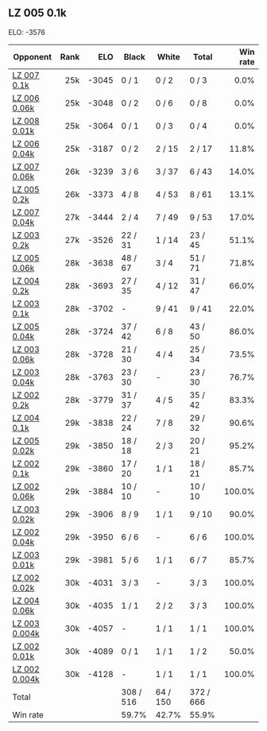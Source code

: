 ## LZ 005 0.1k ##

ELO: -3576

Opponent | Rank | ELO | Black | White | Total | Win rate
---------|-----:|----:|-------|-------|-------|-------:
[LZ 007 0.1k](LZ%20007%200.1k.md) | 25k | -3045 | 0 / 1 | 0 / 2 | 0 / 3 | 0.0%
[LZ 006 0.06k](LZ%20006%200.06k.md) | 25k | -3048 | 0 / 2 | 0 / 6 | 0 / 8 | 0.0%
[LZ 008 0.01k](LZ%20008%200.01k.md) | 25k | -3064 | 0 / 1 | 0 / 3 | 0 / 4 | 0.0%
[LZ 006 0.04k](LZ%20006%200.04k.md) | 25k | -3187 | 0 / 2 | 2 / 15 | 2 / 17 | 11.8%
[LZ 007 0.06k](LZ%20007%200.06k.md) | 26k | -3239 | 3 / 6 | 3 / 37 | 6 / 43 | 14.0%
[LZ 005 0.2k](LZ%20005%200.2k.md) | 26k | -3373 | 4 / 8 | 4 / 53 | 8 / 61 | 13.1%
[LZ 007 0.04k](LZ%20007%200.04k.md) | 27k | -3444 | 2 / 4 | 7 / 49 | 9 / 53 | 17.0%
[LZ 003 0.2k](LZ%20003%200.2k.md) | 27k | -3526 | 22 / 31 | 1 / 14 | 23 / 45 | 51.1%
[LZ 005 0.06k](LZ%20005%200.06k.md) | 28k | -3638 | 48 / 67 | 3 / 4 | 51 / 71 | 71.8%
[LZ 004 0.2k](LZ%20004%200.2k.md) | 28k | -3693 | 27 / 35 | 4 / 12 | 31 / 47 | 66.0%
[LZ 003 0.1k](LZ%20003%200.1k.md) | 28k | -3702 | - | 9 / 41 | 9 / 41 | 22.0%
[LZ 005 0.04k](LZ%20005%200.04k.md) | 28k | -3724 | 37 / 42 | 6 / 8 | 43 / 50 | 86.0%
[LZ 003 0.06k](LZ%20003%200.06k.md) | 28k | -3728 | 21 / 30 | 4 / 4 | 25 / 34 | 73.5%
[LZ 003 0.04k](LZ%20003%200.04k.md) | 28k | -3763 | 23 / 30 | - | 23 / 30 | 76.7%
[LZ 002 0.2k](LZ%20002%200.2k.md) | 28k | -3779 | 31 / 37 | 4 / 5 | 35 / 42 | 83.3%
[LZ 004 0.1k](LZ%20004%200.1k.md) | 29k | -3838 | 22 / 24 | 7 / 8 | 29 / 32 | 90.6%
[LZ 005 0.02k](LZ%20005%200.02k.md) | 29k | -3850 | 18 / 18 | 2 / 3 | 20 / 21 | 95.2%
[LZ 002 0.1k](LZ%20002%200.1k.md) | 29k | -3860 | 17 / 20 | 1 / 1 | 18 / 21 | 85.7%
[LZ 002 0.06k](LZ%20002%200.06k.md) | 29k | -3884 | 10 / 10 | - | 10 / 10 | 100.0%
[LZ 003 0.02k](LZ%20003%200.02k.md) | 29k | -3906 | 8 / 9 | 1 / 1 | 9 / 10 | 90.0%
[LZ 002 0.04k](LZ%20002%200.04k.md) | 29k | -3950 | 6 / 6 | - | 6 / 6 | 100.0%
[LZ 003 0.01k](LZ%20003%200.01k.md) | 29k | -3981 | 5 / 6 | 1 / 1 | 6 / 7 | 85.7%
[LZ 002 0.02k](LZ%20002%200.02k.md) | 30k | -4031 | 3 / 3 | - | 3 / 3 | 100.0%
[LZ 004 0.06k](LZ%20004%200.06k.md) | 30k | -4035 | 1 / 1 | 2 / 2 | 3 / 3 | 100.0%
[LZ 003 0.004k](LZ%20003%200.004k.md) | 30k | -4057 | - | 1 / 1 | 1 / 1 | 100.0%
[LZ 002 0.01k](LZ%20002%200.01k.md) | 30k | -4089 | 0 / 1 | 1 / 1 | 1 / 2 | 50.0%
[LZ 002 0.004k](LZ%20002%200.004k.md) | 30k | -4128 | - | 1 / 1 | 1 / 1 | 100.0%
Total | | | 308 / 516 | 64 / 150 | 372 / 666 | 
Win rate| | | 59.7% | 42.7% | 55.9% | 
